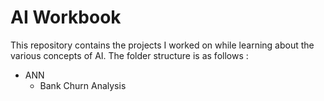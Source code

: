 # AI Workbook

This repository contains the projects I worked on while learning about the various concepts of AI.
The folder structure is as follows :

- ANN
    - Bank Churn Analysis
